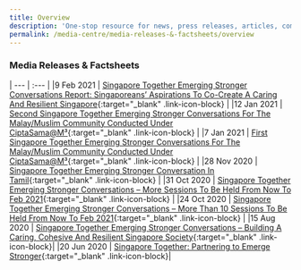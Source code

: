 ```yaml
---
title: Overview
description: 'One-stop resource for news, press releases, articles, commentary and speeches.'
permalink: /media-centre/media-releases-&-factsheets/overview
---
```


### Media Releases & Factsheets

| --- | :--- |
|9 Feb 2021 | [Singapore Together Emerging Stronger Conversations Report: Singaporeans’ Aspirations To Co-Create A Caring And Resilient Singapore](/files/Media_Factsheet_on_the_SG_Together_Emerging_Stronger_Conversations_(Issued_9_Feb_2021).pdf){:target="_blank" .link-icon-block} |
|12 Jan 2021 | [Second Singapore Together Emerging Stronger Conversations For The Malay/Muslim Community Conducted Under CiptaSama@M³](/files/Media_Factsheet_on_the_SG_Together_Emerging_Stronger_Conversations_With_CiptaSama_M3_(Issued_12_Jan_2021).pdf){:target="_blank" .link-icon-block} |
|7 Jan 2021 | [First Singapore Together Emerging Stronger Conversations For The Malay/Muslim Community Conducted Under CiptaSama@M³](/files/Media_Factsheet_on_the_SG_Together_Emerging_Stronger_Conversations_With_CiptaSama_M3_(Issued_7_Jan_2021).pdf){:target="_blank" .link-icon-block} |
|28 Nov 2020 | [Singapore Together Emerging Stronger Conversation In Tamil](/files/Media_Factsheet_on_the_SG_Together_Emerging_Stronger_Conversations_(Issued_28_Nov_2020).pdf){:target="_blank" .link-icon-block} |
|31 Oct 2020 | [Singapore Together Emerging Stronger Conversations – More Sessions To Be Held From Now To Feb 2021](/files/Media_Factsheet_on_the_SG_Together_Emerging_Stronger_Conversations_(Issued_31_Oct_2020).pdf){:target="_blank" .link-icon-block} |
|24 Oct 2020 | [Singapore Together Emerging Stronger Conversations – More Than 10 Sessions To Be Held From Now To Feb 2021](/files/Media_Factsheet_on_the_SG_Together_Emerging_Stronger_Conversations_(issued_24_Oct_2020).pdf){:target="_blank" .link-icon-block} |
|15 Aug 2020 | [Singapore Together Emerging Stronger Conversations – Building A Caring, Cohesive And Resilient Singapore Society](/files/Factsheet_Singapore_Together_Emerging_Stronger_Conversations_Building_a_Caring_Cohesive_and_Resilient_Singapore_Society.pdf){:target="_blank" .link-icon-block}|
|20 Jun 2020 | [Singapore Together: Partnering to Emerge Stronger](/files/Factsheet_Singapore_Together_Partnering_to_Emerge_Stronger_20_June.pdf){:target="_blank" .link-icon-block}|